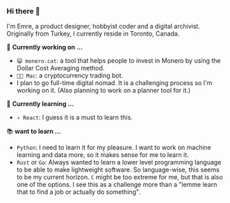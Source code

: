### Hi there 👋
I'm Emre, a product designer, hobbyist coder and a digital archivist. Originally from Turkey, I currently reside in Toronto, Canada. 

🔭 **Currently working on ...**
  - `😺 monero.cat`: a tool that helps people to invest in Monero by using the Dollar Cost Averaging method.
  - `🙎🏻‍ Mac`: a cryptocurrency trading bot.
  - I plan to go full-time digital nomad. It is a challenging process so I'm working on it. (Also planning to work on a planner tool for it.)

🌱 **Currently learning ...**
  - `⚛ React`: I guess it is a must to learn this.

📚 **want to learn ...**
  - `Python`: I need to learn it for my pleasure. I want to work on machine learning and data more, so it makes sense for me to learn it.
  - `Rust` or `Go`: Always wanted to learn a lower level programming language to be able to make lightweight software. So language-wise, this seems to be my current horizon. `C` might be too extreme for me, but that is also one of the options. I see this as a challenge more than a "lemme learn that to find a job or actually do something".

